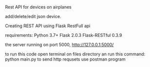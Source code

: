 Rest API for devices on airplanes

add/delete/edit json device.

Creating REST API using Flask RestFull api 


requirements:
Python 3.7+
Flask 2.0.3
Flask-RESTful 0.3.9

the server running on port 5000, http://127.0.0.1:5000/

to run this code open terminal on files directory an run this command: python main.py
to send http requsets use postman program
